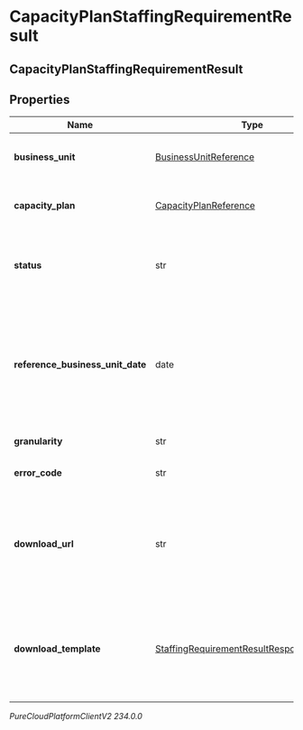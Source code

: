 # CapacityPlanStaffingRequirementResult

## CapacityPlanStaffingRequirementResult

## Properties

|Name | Type | Description | Notes|
|------------ | ------------- | ------------- | -------------|
| **business_unit** | [BusinessUnitReference](BusinessUnitReference) | The business unit to which the capacity plan belongs | |
| **capacity_plan** | [CapacityPlanReference](CapacityPlanReference) | The capacity plan for which requirements are generated | |
| **status** | str | The status of the requirement generation of the capacity plan | |
| **reference_business_unit_date** | date | The reference date for interval-based data for the requirements. Dates are represented as an ISO-8601 string. For example: yyyy-MM-dd | |
| **granularity** | str | Granularity of the intervals | |
| **error_code** | str | The error code when status is &#39;Failed&#39; | [optional] |
| **download_url** | str | The URL to get the requirements results for the capacity plan. It will be populated if the status is &#39;Complete&#39; | [optional] |
| **download_template** | [StaffingRequirementResultResponseTemplate](StaffingRequirementResultResponseTemplate) | Staffing requirement results always come through downloadUrl, the schema included here is just for documentation | [optional] |



_PureCloudPlatformClientV2 234.0.0_
